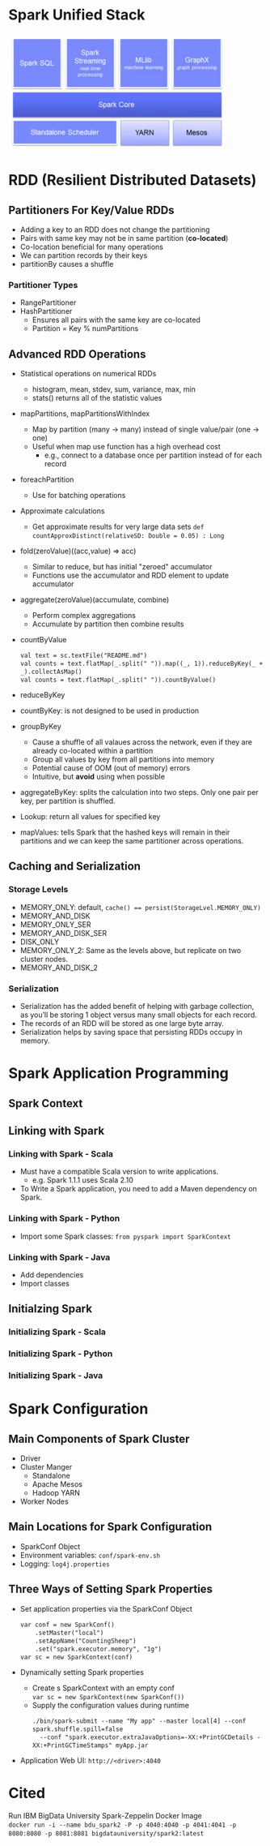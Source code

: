# Spark Unified Stack
![Spark Stack](spark-stack.PNG)

# RDD (Resilient Distributed Datasets)
## Partitioners For Key/Value RDDs
* Adding a key to an RDD does not change the partitioning
* Pairs with same key may not be in same partition (**co-located**)
* Co-location beneficial for many operations
* We can partition records by their keys
* partitionBy causes a shuffle

### Partitioner Types
* RangePartitioner
* HashPartitioner
  - Ensures all pairs with the same key are co-located
  - Partition = Key % numPartitions
  
## Advanced RDD Operations
* Statistical operations on numerical RDDs
  - histogram, mean, stdev, sum, variance, max, min
  - stats() returns all of the statistic values
* mapPartitions, mapPartitionsWithIndex
  - Map by partition (many -> many) instead of single value/pair (one -> one)
  - Useful when map use function has a high overhead cost
    * e.g., connect to a database once per partition instead of for each record
* foreachPartition
  - Use for batching operations
* Approximate calculations
  - Get approximate results for very large data sets
  `def countApproxDistinct(relativeSD: Double = 0.05) : Long`
* fold(zeroValue)((acc,value) => acc)
  - Similar to reduce, but has initial "zeroed" accumulator
  - Functions use the accumulator and RDD element to update accumulator
* aggregate(zeroValue)(accumulate, combine)
  - Perform complex aggregations
  - Accumulate by partition then combine results
* countByValue  
  ```
  val text = sc.textFile("README.md")  
  val counts = text.flatMap(_.split(" ")).map((_, 1)).reduceByKey(_ + _).collectAsMap()  
  val counts = text.flatMap(_.split(" ")).countByValue()
  ```
  
* reduceByKey
* countByKey: is not designed to be used in production 
* groupByKey
  - Cause a shuffle of all valaues across the network, even if they are already co-located within a partition 
  - Group all values by key from all partitions into memory
  - Potential cause of OOM (out of memory) errors
  - Intuitive, but **avoid** using when possible
* aggregateByKey: splits the calculation into two steps. Only one pair per key, per partition is shuffled. 
* Lookup: return all values for specified key 
* mapValues: tells Spark that the hashed keys will remain in their partitions and we can keep the same partitioner across operations. 

## Caching and Serialization
### Storage Levels
* MEMORY_ONLY: default, `cache() == persist(StorageLvel.MEMORY_ONLY)`
* MEMORY_AND_DISK
* MEMORY_ONLY_SER
* MEMORY_AND_DISK_SER
* DISK_ONLY
* MEMORY_ONLY_2: Same as the levels above, but replicate on two cluster nodes. 
* MEMORY_AND_DISK_2

### Serialization
* Serialization has the added benefit of helping with garbage collection, as you’ll be storing 1 object versus many small objects for each record.
* The records of an RDD will be stored as one large byte array.
* Serialization helps by saving space that persisting RDDs occupy in memory.

# Spark Application Programming 
## Spark Context 
## Linking with Spark
### Linking with Spark - Scala
* Must have a compatible Scala version to write applications.
  - e.g. Spark 1.1.1 uses Scala 2.10
* To Write a Spark application, you need to add a Maven dependency on Spark. 

### Linking with Spark - Python
* Import some Spark classes: `from pyspark import SparkContext`

### Linking with Spark - Java 
* Add dependencies
* Import classes

## Initialzing Spark 
### Initializing Spark - Scala
### Initializing Spark - Python
### Initializing Spark - Java

# Spark Configuration
## Main Components of Spark Cluster
* Driver
* Cluster Manger
  - Standalone
  - Apache Mesos
  - Hadoop YARN
* Worker Nodes

## Main Locations for Spark Configuration
* SparkConf Object
* Environment variables: `conf/spark-env.sh`
* Logging: `log4j.properties`

## Three Ways of Setting Spark Properties
* Set application properties via the SparkConf Object  

  ```
  var conf = new SparkConf()
      .setMaster("local")
      .setAppName("CountingSheep")
      .set("spark.executor.memory", "1g")
  var sc = new SparkContext(conf)
  ```
* Dynamically setting Spark properties
  - Create s SparkContext with an empty conf  
    `var sc = new SparkContext(new SparkConf())`
  - Supply the configuration values during runtime  
    ```
    ./bin/spark-submit --name "My app" --master local[4] --conf spark.shuffle.spill=false 
      --conf "spark.executor.extraJavaOptions=-XX:+PrintGCDetails -XX:+PrintGCTimeStamps" myApp.jar
    ```
* Application Web UI: `http://<driver>:4040`

# Cited
Run IBM BigData University Spark-Zeppelin Docker Image  
`docker run -i --name bdu_spark2 -P -p 4040:4040 -p 4041:4041 -p 8080:8080 -p 8081:8081 bigdatauniversity/spark2:latest`
